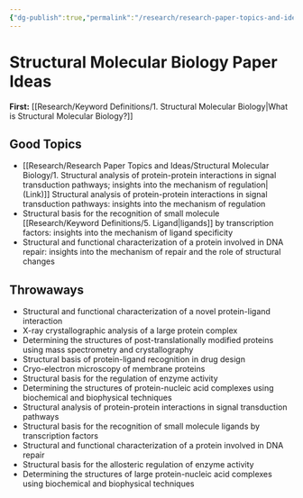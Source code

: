 ```yaml
---
{"dg-publish":true,"permalink":"/research/research-paper-topics-and-ideas/structural-molecular-biology/0-structural-molecular-biology-paper-ideas/"}
---
```


# Structural Molecular Biology Paper Ideas

**First:** [[Research/Keyword Definitions/1. Structural Molecular Biology\|What is Structural Molecular Biology?]]
## Good Topics
- [[Research/Research Paper Topics and Ideas/Structural Molecular Biology/1. Structural analysis of protein-protein interactions in signal transduction pathways; insights into the mechanism of regulation\|(Link)]] Structural analysis of protein-protein interactions in signal transduction pathways: insights into the mechanism of regulation
- Structural basis for the recognition of small molecule [[Research/Keyword Definitions/5. Ligand\|ligands]] by transcription factors: insights into the mechanism of ligand specificity
- Structural and functional characterization of a protein involved in DNA repair: insights into the mechanism of repair and the role of structural changes

## Throwaways
- Structural and functional characterization of a novel protein-ligand interaction
- X-ray crystallographic analysis of a large protein complex
- Determining the structures of post-translationally modified proteins using mass spectrometry and crystallography
- Structural basis of protein-ligand recognition in drug design
- Cryo-electron microscopy of membrane proteins
- Structural basis for the regulation of enzyme activity
- Determining the structures of protein-nucleic acid complexes using biochemical and biophysical techniques
- Structural analysis of protein-protein interactions in signal transduction pathways
- Structural basis for the recognition of small molecule ligands by transcription factors
- Structural and functional characterization of a protein involved in DNA repair
- Structural basis for the allosteric regulation of enzyme activity
- Determining the structures of large protein-nucleic acid complexes using biochemical and biophysical techniques

